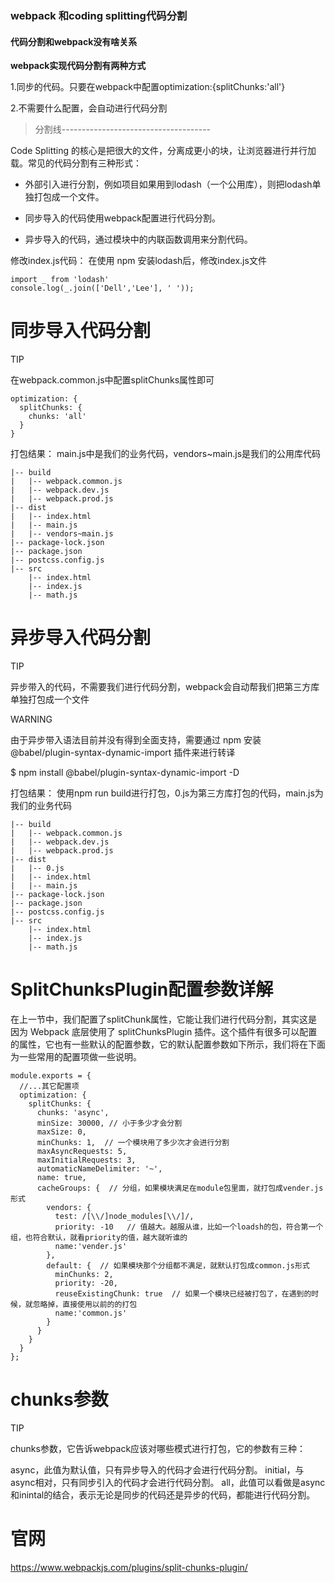 ### webpack 和coding splitting代码分割

#### 代码分割和webpack没有啥关系

**webpack实现代码分割有两种方式**


1.同步的代码。只要在webpack中配置optimization:{splitChunks:'all'}


2.不需要什么配置，会自动进行代码分割


> 分割线-------------------------------------

Code Splitting 的核心是把很大的文件，分离成更小的块，让浏览器进行并行加载。常见的代码分割有三种形式：

- 外部引入进行分割，例如项目如果用到lodash（一个公用库），则把lodash单独打包成一个文件。

- 同步导入的代码使用webpack配置进行代码分割。

- 异步导入的代码，通过模块中的内联函数调用来分割代码。

修改index.js代码： 在使用 npm 安装lodash后，修改index.js文件

```
import _ from 'lodash'
console.log(_.join(['Dell','Lee'], ' '));
```

# 同步导入代码分割
TIP

在webpack.common.js中配置splitChunks属性即可

```
optimization: {
  splitChunks: {
    chunks: 'all'
  }
}
```
打包结果： main.js中是我们的业务代码，vendors~main.js是我们的公用库代码

```
|-- build
|   |-- webpack.common.js
|   |-- webpack.dev.js
|   |-- webpack.prod.js
|-- dist
|   |-- index.html
|   |-- main.js
|   |-- vendors~main.js
|-- package-lock.json
|-- package.json
|-- postcss.config.js
|-- src
    |-- index.html
    |-- index.js
    |-- math.js
```

# 异步导入代码分割
TIP

异步带入的代码，不需要我们进行代码分割，webpack会自动帮我们把第三方库单独打包成一个文件

WARNING

由于异步带入语法目前并没有得到全面支持，需要通过 npm 安装 @babel/plugin-syntax-dynamic-import 插件来进行转译

$ npm install @babel/plugin-syntax-dynamic-import -D

打包结果： 使用npm run build进行打包，0.js为第三方库打包的代码，main.js为我们的业务代码
```
|-- build
|   |-- webpack.common.js
|   |-- webpack.dev.js
|   |-- webpack.prod.js
|-- dist
|   |-- 0.js
|   |-- index.html
|   |-- main.js
|-- package-lock.json
|-- package.json
|-- postcss.config.js
|-- src
    |-- index.html
    |-- index.js
    |-- math.js
```

# SplitChunksPlugin配置参数详解

在上一节中，我们配置了splitChunk属性，它能让我们进行代码分割，其实这是因为 Webpack 底层使用了 splitChunksPlugin 插件。这个插件有很多可以配置的属性，它也有一些默认的配置参数，它的默认配置参数如下所示，我们将在下面为一些常用的配置项做一些说明。

```
module.exports = {
  //...其它配置项
  optimization: {
    splitChunks: {
      chunks: 'async',
      minSize: 30000, // 小于多少才会分割
      maxSize: 0,
      minChunks: 1,  // 一个模块用了多少次才会进行分割
      maxAsyncRequests: 5,
      maxInitialRequests: 3,
      automaticNameDelimiter: '~',
      name: true,
      cacheGroups: {  // 分组，如果模块满足在module包里面，就打包成vender.js形式
        vendors: {
          test: /[\\/]node_modules[\\/]/,
          priority: -10   // 值越大。越服从谁，比如一个loadsh的包，符合第一个组，也符合默认，就看priority的值，越大就听谁的
          name:'vender.js'
        },
        default: {  // 如果模块那个分组都不满足，就默认打包成common.js形式
          minChunks: 2,
          priority: -20,
          reuseExistingChunk: true  // 如果一个模块已经被打包了，在遇到的时候，就忽略掉，直接使用以前的的打包
          name:'common.js'
        }
      }
    }
  }
};
```

# chunks参数

TIP

chunks参数，它告诉webpack应该对哪些模式进行打包，它的参数有三种：

async，此值为默认值，只有异步导入的代码才会进行代码分割。
initial，与async相对，只有同步引入的代码才会进行代码分割。
all，此值可以看做是async和inintal的结合，表示无论是同步的代码还是异步的代码，都能进行代码分割。


# 官网 

https://www.webpackjs.com/plugins/split-chunks-plugin/